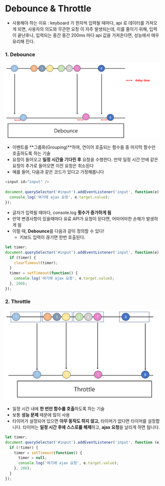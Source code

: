 # Debounce & Throttle

- 사용해야 하는 이유 : keyboard 가 한자씩 입력될 때마다, api 로 데이터를 가져오게 되면, 사용자의 의도와 무관한 요청 이 자주 발생되는데, 이를 줄이기 위해, 입력이 끝난후나, 입력되는 중간 중간 200ms 마다 api 값을 가져온다면, 성능에서 매우 유리해 진다.

### 1. Debounce

![](./img/4.png)

- 이벤트를 **그룹화(Grouping)**하여, 연이어 호출되는 함수들 중 마지막 함수만 호출하도록 하는 기술
- 요청이 들어오고 **일정 시간을 기다린 후** 요청을 수행한다. 만약 일정 시간 안에 같은 요청이 추가로 들어오면 이전 요청은 취소된다
- 예를 들어, 다음과 같은 코드가 있다고 가정해봅니다

```js
<input id="input" />

document.querySelector('#input').addEventListener('input', function(e) {
  console.log('여기에 ajax 요청', e.target.value);
});
```

- 글자가 입력될 때마다, console.log **횟수가 증가하게 됨**
- 만약 변경사항이 있을때마다 유료 API가 요청이 된다면, 어마어마한 손해가 발생하게 됨
- 이럴 때, **Debounce**를 다음과 같이 정의할 수 있다!
  - 키보드 입력이 끊기면 한번 호출된다.

```js
let timer;
document.querySelector('#input').addEventListener('input', function(e) {
  if (timer) {
    clearTimeout(timer);
  }
  timer = setTimeout(function() {
    console.log('여기에 ajax 요청', e.target.value);
  }, 200);
});
```



### 2. Throttle

![](./img/5.png)

- 일정 시간 내에 **한 번만 함수를 호출**하도록 하는 기술
- 보통 **성능 문제** 때문에 많이 사용
- 타이머가 설정되어 있으면 **아무 동작도 하지 않고**, 타이머가 없다면 타이머를 설정합니다. 타이머는 **일정 시간 후에 스스로를 해제**하고, **ajax 요청**을 날리게 하면 됩니다.

```js
let timer;
document.querySelector('#input').addEventListener('input', function (e) {
  if (!timer) {
    timer = setTimeout(function() {
      timer = null;
      console.log('여기에 ajax 요청', e.target.value);
    }, 200);
  }
});
```

